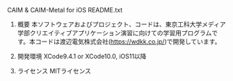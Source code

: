 CAIM & CAIM-Metal for iOS
README.txt

1. 概要
本ソフトウェアおよびプロジェクト、コードは、東京工科大学メディア学部クリエイティブアプリケーション演習に向けての学習用プログラムです。本コードは渡辺電気株式会社(https://wdkk.co.jp/)で開発しています。

2. 開発環境
XCode9.4.1 or XCode10.0,  iOS11以降

3. ライセンス
MITライセンス
